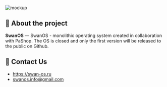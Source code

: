 ![mockup](https://user-images.githubusercontent.com/93409280/188922054-920111d6-33c7-47fa-be67-7e7f82cd88fe.png)

## 🚀 About the project
**SwanOS** — SwanOS - monolithic operating system created in collaboration with PaShop.
The OS is closed and only the first version will be released to the public on Github.

## 📱 Contact Us
- https://swan-os.ru
- swanos.info@gmail.com
